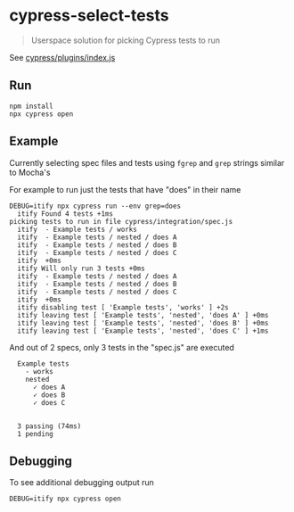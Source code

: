 # cypress-select-tests

> Userspace solution for picking Cypress tests to run

See [cypress/plugins/index.js](cypress/plugins/index.js)

## Run

```
npm install
npx cypress open
```

## Example

Currently selecting spec files and tests using `fgrep` and `grep` strings similar to Mocha's

For example to run just the tests that have "does" in their name

```
DEBUG=itify npx cypress run --env grep=does
  itify Found 4 tests +1ms
picking tests to run in file cypress/integration/spec.js
  itify  - Example tests / works
  itify  - Example tests / nested / does A
  itify  - Example tests / nested / does B
  itify  - Example tests / nested / does C
  itify  +0ms
  itify Will only run 3 tests +0ms
  itify  - Example tests / nested / does A
  itify  - Example tests / nested / does B
  itify  - Example tests / nested / does C
  itify  +0ms
  itify disabling test [ 'Example tests', 'works' ] +2s
  itify leaving test [ 'Example tests', 'nested', 'does A' ] +0ms
  itify leaving test [ 'Example tests', 'nested', 'does B' ] +0ms
  itify leaving test [ 'Example tests', 'nested', 'does C' ] +1ms
```

And out of 2 specs, only 3 tests in the "spec.js" are executed

```
  Example tests
    - works
    nested
      ✓ does A
      ✓ does B
      ✓ does C


  3 passing (74ms)
  1 pending
```

## Debugging

To see additional debugging output run

```
DEBUG=itify npx cypress open
```
